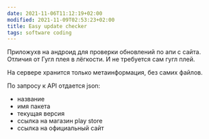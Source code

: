 ```yaml
---
date: 2021-11-06T11:12:19+02:00
modified: 2021-11-09T02:53:23+02:00
title: Easy update checker
tags: software coding
---
```


Приложухв на андроид для проверки обновлений по апи с сайта. Отличия от Гугл плея в лёгкости. И не требуется сам гугл плей.

На сервере хранится только метаинформация, без самих файлов.

По запросу к API отдается json:
- название 
- имя пакета 
- текущая версия
- ссылка на магазин play store
- ссылка на официальный сайт
